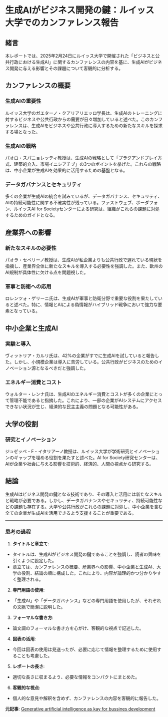 # 生成AIがビジネス開発の鍵：ルイッス大学でのカンファレンス報告

## 緒言

本レポートでは、2025年2月24日にルイッス大学で開催された「ビジネスと公共行政における生成AI」に関するカンファレンスの内容を基に、生成AIがビジネス開発に与える影響とその課題について客観的に分析する。

## カンファレンスの概要

### 生成AIの重要性

ルイッス大学のガエターノ・クアリアリエッロ学長は、生成AIのトレーニングに対するビジネスや公共行政からの需要が日々増加していると述べた。このカンファレンスは、生成AIをビジネスや公共行政に導入するための新たなスキルを探求する場となった。

### 生成AIの戦略

パオロ・スパニョレッティ教授は、生成AIの戦略として「プラグアンドプレイ方式、建築的介入、市場イニシアチブ」の3つのポイントを挙げた。これらの戦略は、中小企業が生成AIを効果的に活用するための基盤となる。

### データガバナンスとセキュリティ

多くの企業が生成AIの統合を試みているが、データガバナンス、セキュリティ、AIの持続可能性に関する不確実性が残っている。ファストウェブ、ボーダフォン、ルイッスAI for Societyセンターによる研究は、組織がこれらの課題に対処するためのガイドとなる。

## 産業界への影響

### 新たなスキルの必要性

パオラ・セベリーノ教授は、生成AIが私企業よりも公共行政で遅れている現状を指摘し、産業界全体に新たなスキルを導入する必要性を強調した。また、欧州のAI規制が具体性に欠ける点を問題視した。

### 軍事と防衛への応用

ロレンツォ・ゲリーニ氏は、生成AIが軍事と防衛分野で重要な役割を果たしていると述べた。特に、情報とAIによる偽情報がハイブリッド戦争において強力な要素となっている。

## 中小企業と生成AI

### 実験と導入

ヴィットリア・カルリ氏は、42%の企業がすでに生成AIを試していると報告した。しかし、小規模企業は導入に苦労している。公共行政がビジネスのためのイノベーション源となるべきだと強調した。

### エネルギー消費とコスト

ウォルター・レンナ氏は、生成AIのエネルギー消費とコストが多くの企業にとって管理不能であると指摘した。これにより、一部の企業がAIシステムにアクセスできない状況が生じ、経済的な民主主義の問題となる可能性がある。

## 大学の役割

### 研究とイノベーション

ジュゼッペ・F・イタリアーノ教授は、ルイッス大学が学術研究とイノベーションのギャップを埋める役割を果たすと述べた。AI for Society研究センターは、AIが企業や社会に与える影響を技術的、経済的、人間の視点から研究する。

## 結論

生成AIはビジネス開発の鍵となる技術であり、その導入と活用には新たなスキルと戦略が必要である。しかし、データガバナンスやセキュリティ、持続可能性などの課題も存在する。大学や公共行政がこれらの課題に対処し、中小企業を含む全ての企業が生成AIを活用できるよう支援することが重要である。

---

### 思考の過程

1. **タイトルと章立て**:
 - タイトルは、生成AIがビジネス開発の鍵であることを強調し、読者の興味を引くように設定した。
 - 章立ては、カンファレンスの概要、産業界への影響、中小企業と生成AI、大学の役割、結論の順に構成した。これにより、内容が論理的かつ分かりやすく整理される。

2. **専門用語の使用**:
 - 「生成AI」や「データガバナンス」などの専門用語を使用したが、それぞれの文脈で簡潔に説明した。

3. **フォーマルな書き方**:
 - 論文調のフォーマルな書き方を心がけ、客観的な視点で記述した。

4. **図表の活用**:
 - 今回は図表の使用は見送ったが、必要に応じて情報を整理するために使用することも考慮した。

5. **レポートの長さ**:
 - 適切な長さに収まるよう、必要な情報をコンパクトにまとめた。

6. **客観的な視点**:
 - 個人的な意見や解釈を含めず、カンファレンスの内容を客観的に報告した。

**元記事:** [Generative artificial intelligence as kay for bussines development](https://zetaluiss.it/2025/02/24/artificial-intelligence-for-business-experimentation-is-the-key/)